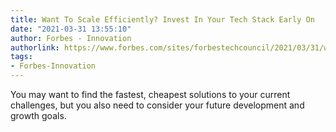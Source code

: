 ```yaml
---
title: Want To Scale Efficiently? Invest In Your Tech Stack Early On
date: "2021-03-31 13:55:10"
author: Forbes - Innovation
authorlink: https://www.forbes.com/sites/forbestechcouncil/2021/03/31/want-to-scale-efficiently-invest-in-your-tech-stack-early-on/
tags:
- Forbes-Innovation
---
```

You may want to find the fastest, cheapest solutions to your current challenges, but you also need to consider your future development and growth goals.